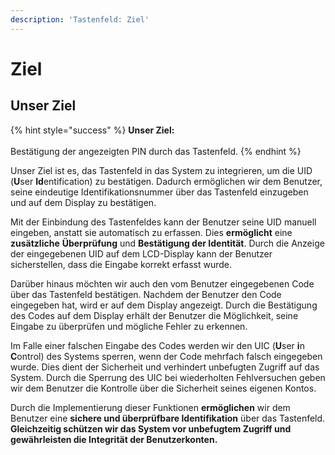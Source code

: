 ```yaml
---
description: 'Tastenfeld: Ziel'
---
```


# Ziel

## Unser Ziel

{% hint style="success" %}
**Unser Ziel:**\
\
Bestätigung der angezeigten PIN durch das Tastenfeld.
{% endhint %}

Unser Ziel ist es, das Tastenfeld in das System zu integrieren, um die UID (**U**ser **Id**entification) zu bestätigen. Dadurch ermöglichen wir dem Benutzer, seine eindeutige Identifikationsnummer über das Tastenfeld einzugeben und auf dem Display zu bestätigen.

Mit der Einbindung des Tastenfeldes kann der Benutzer seine UID manuell eingeben, anstatt sie automatisch zu erfassen. Dies **ermöglicht** eine **zusätzliche** **Überprüfung** und **Bestätigung der Identität**. Durch die Anzeige der eingegebenen UID auf dem LCD-Display kann der Benutzer sicherstellen, dass die Eingabe korrekt erfasst wurde.

Darüber hinaus möchten wir auch den vom Benutzer eingegebenen Code über das Tastenfeld bestätigen. Nachdem der Benutzer den Code eingegeben hat, wird er auf dem Display angezeigt. Durch die Bestätigung des Codes auf dem Display erhält der Benutzer die Möglichkeit, seine Eingabe zu überprüfen und mögliche Fehler zu erkennen.

Im Falle einer falschen Eingabe des Codes werden wir den UIC (**U**ser **i**n **C**ontrol) des Systems sperren, wenn der Code mehrfach falsch eingegeben wurde. Dies dient der Sicherheit und verhindert unbefugten Zugriff auf das System. Durch die Sperrung des UIC bei wiederholten Fehlversuchen geben wir dem Benutzer die Kontrolle über die Sicherheit seines eigenen Kontos.

Durch die Implementierung dieser Funktionen **ermöglichen** wir dem Benutzer eine **sichere und überprüfbare Identifikation** über das Tastenfeld. **Gleichzeitig schützen wir das System vor unbefugtem Zugriff und gewährleisten die Integrität der Benutzerkonten.**
